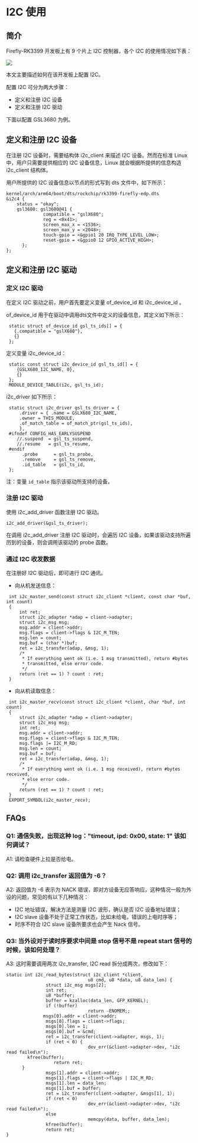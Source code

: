 # I2C 使用

## 简介

Firefly-RK3399 开发板上有 9 个片上 I2C 控制器，各个 I2C 的使用情况如下表：

![](img/Firefly-RK3399_driver_i2c.png)

本文主要描述如何在该开发板上配置 I2C。

配置 I2C 可分为两大步骤：

*    定义和注册 I2C 设备
*    定义和注册 I2C 驱动

下面以配置 GSL3680 为例。

## 定义和注册 I2C 设备

在注册 I2C 设备时，需要结构体 i2c_client 来描述 I2C 设备。然而在标准 Linux 中，用户只需要提供相应的 I2C 设备信息，Linux 就会根据所提供的信息构造 i2c_client 结构体。

用户所提供的 I2C 设备信息以节点的形式写到 dts 文件中，如下所示：

```
kernel/arch/arm64/boot/dts/rockchip/rk3399-firefly-edp.dts
&i2c4 {
    status = "okay";
    gsl3680: gsl3680@41 {
              compatible = "gslX680";
              reg = <0x41>;
              screen_max_x = <1536>;
              screen_max_y = <2048>;
              touch-gpio = <&gpio1 20 IRQ_TYPE_LEVEL_LOW>;
              reset-gpio = <&gpio0 12 GPIO_ACTIVE_HIGH>;
      };
};
```

## 定义和注册 I2C 驱动

### 定义 I2C 驱动

在定义 I2C 驱动之前，用户首先要定义变量 of_device_id 和 i2c_device_id 。

of_device_id 用于在驱动中调用dts文件中定义的设备信息，其定义如下所示：

```
 static struct of_device_id gsl_ts_ids[] = {
   {.compatible = "gslX680"},
   {}
 };
```

定义变量 i2c_device_id：

```
 static const struct i2c_device_id gsl_ts_id[] = {
    {GSLX680_I2C_NAME, 0},
    {}
 };
 MODULE_DEVICE_TABLE(i2c, gsl_ts_id);
```

i2c_driver 如下所示：

```
 static struct i2c_driver gsl_ts_driver = {
     .driver = { .name = GSLX680_I2C_NAME,
     .owner = THIS_MODULE,
     .of_match_table = of_match_ptr(gsl_ts_ids),
     },
 #ifndef CONFIG_HAS_EARLYSUSPEND
    //.suspend  = gsl_ts_suspend,
    //.resume   = gsl_ts_resume,
 #endif
      .probe      = gsl_ts_probe,
      .remove     = gsl_ts_remove,
      .id_table   = gsl_ts_id,
 };
```

注：变量 `id_table` 指示该驱动所支持的设备。

### 注册 I2C 驱动

使用 i2c_add_driver 函数注册 I2C 驱动。

```
i2c_add_driver(&gsl_ts_driver);
```

在调用 i2c_add_driver 注册 I2C 驱动时，会遍历 I2C 设备，如果该驱动支持所遍历到的设备，则会调用该驱动的 probe 函数。

### 通过 I2C 收发数据

在注册好 I2C 驱动后，即可进行 I2C 通讯。

*    向从机发送信息：

```
 int i2c_master_send(const struct i2c_client *client, const char *buf, int count)
 {
     int ret;
     struct i2c_adapter *adap = client->adapter;
     struct i2c_msg msg;
     msg.addr = client->addr;
     msg.flags = client->flags & I2C_M_TEN;
     msg.len = count;
     msg.buf = (char *)buf;
     ret = i2c_transfer(adap, &msg, 1);
     /*
      * If everything went ok (i.e. 1 msg transmitted), return #bytes
      * transmitted, else error code.
      */
     return (ret == 1) ? count : ret;
 }
```

*    向从机读取信息：

```
 int i2c_master_recv(const struct i2c_client *client, char *buf, int count)
 {
     struct i2c_adapter *adap = client->adapter;
     struct i2c_msg msg;
     int ret;
     msg.addr = client->addr;
     msg.flags = client->flags & I2C_M_TEN;
     msg.flags |= I2C_M_RD;
     msg.len = count;
     msg.buf = buf;
     ret = i2c_transfer(adap, &msg, 1);
     /*
      * If everything went ok (i.e. 1 msg received), return #bytes received,
      * else error code.
      */
     return (ret == 1) ? count : ret;
 }
 EXPORT_SYMBOL(i2c_master_recv);
```

## FAQs

### Q1: 通信失败，出现这种 log："timeout, ipd: 0x00, state: 1" 该如何调试？

A1: 请检查硬件上拉是否给电。

### Q2: 调用 i2c_transfer 返回值为 -6？

A2: 返回值为 -6 表示为 NACK 错误，即对方设备无应答响应，这种情况一般为外设的问题，常见的有以下几种情况：

*    I2C 地址错误，解决方法是测量 I2C 波形，确认是否 I2C 设备地址错误；
*    I2C slave 设备不处于正常工作状态，比如未给电，错误的上电时序等；
*    时序不符合 I2C slave 设备所要求也会产生 Nack 信号。

### Q3: 当外设对于读时序要求中间是 stop 信号不是 repeat start 信号的时候，该如何处理？

A3: 这时需要调用两次 i2c_transfer, I2C read 拆分成两次，修改如下：

```
static int i2c_read_bytes(struct i2c_client *client,
                               u8 cmd, u8 *data, u8 data_len) {
               struct i2c_msg msgs[2];
               int ret;
               u8 *buffer;
               buffer = kzalloc(data_len, GFP_KERNEL);
               if (!buffer)
                               return -ENOMEM;;
              msgs[0].addr = client->addr;
               msgs[0].flags = client->flags;
               msgs[0].len = 1;
               msgs[0].buf = &cmd;
               ret = i2c_transfer(client->adapter, msgs, 1);
               if (ret < 0) {
                               dev_err(&client->adapter->dev, "i2c read failed\n");
        kfree(buffer);
                  return ret;
      }
               msgs[1].addr = client->addr;
               msgs[1].flags = client->flags | I2C_M_RD;
               msgs[1].len = data_len;
               msgs[1].buf = buffer;
               ret = i2c_transfer(client->adapter, &msgs[1], 1);
               if (ret < 0)
                               dev_err(&client->adapter->dev, "i2c read failed\n");
               else
                               memcpy(data, buffer, data_len);
               kfree(buffer);
               return ret;
}
```